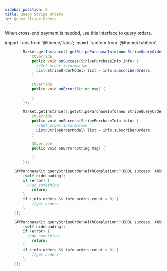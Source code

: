 ```yaml
---
sidebar_position: 8
title: Query Stripe Orders
id: Query Stripe Orders
---
```



When cross-end payment is needed, use this interface to query orders.

 
import Tabs from '@theme/Tabs';
import TabItem from '@theme/TabItem';

<Tabs>
  <TabItem value="Java" label="Java" default>

```Java
        Market.getInstance().getStripePurchaseInfo(new StripeQueryOrderListener() {
            @Override
            public void onSuccess(StripePurchaseInfo info) {
              //Get order information
              List<StripeOrderModel> list = info.subscriberOrders;
            }

            @Override
            public void onError(String msg) {

            }
        });
```
  </TabItem>
  <TabItem value="Kotlin" label="Kotlin">

```Kotlin
        Market.getInstance().getStripePurchaseInfo(new StripeQueryOrderListener() {
            @Override
            public void onSuccess(StripePurchaseInfo info) {
              //Get order information
              List<StripeOrderModel> list = info.subscriberOrders;
            }

            @Override
            public void onError(String msg) {

            }
        });
```
  </TabItem>
  <TabItem value="Objective-C" label="Objective-C">

```Objective-C 
    [AWPurchaseKit queryStripeOrdersWithCompletion:^(BOOL success, AWStripePurchaseInfo * _Nullable info, AWError * _Nullable error) {
        [self hideLoading];
        if (error) {
          //do something
            return;
        }
        if (info.orders && info.orders.count > 0) {
            //get orders
        }
    }];
```
  </TabItem>
  <TabItem value="Swift" label="Swift">

```Swift
    [AWPurchaseKit queryStripeOrdersWithCompletion:^(BOOL success, AWStripePurchaseInfo * _Nullable info, AWError * _Nullable error) {
        [self hideLoading];
        if (error) {
          //do something
            return;
        }
        if (info.orders && info.orders.count > 0) {
            //get orders
        }
    }];
```
  </TabItem>
</Tabs>